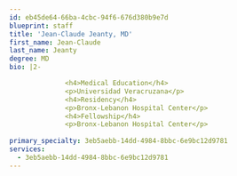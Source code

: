 ```yaml
---
id: eb45de64-66ba-4cbc-94f6-676d380b9e7d
blueprint: staff
title: 'Jean-Claude Jeanty, MD'
first_name: Jean-Claude
last_name: Jeanty
degree: MD
bio: |2-

              <h4>Medical Education</h4>
              <p>Universidad Veracruzana</p>
              <h4>Residency</h4>
              <p>Bronx-Lebanon Hospital Center</p>
              <h4>Fellowship</h4>
              <p>Bronx-Lebanon Hospital Center</p>
          
primary_specialty: 3eb5aebb-14dd-4984-8bbc-6e9bc12d9781
services:
  - 3eb5aebb-14dd-4984-8bbc-6e9bc12d9781
---
```

